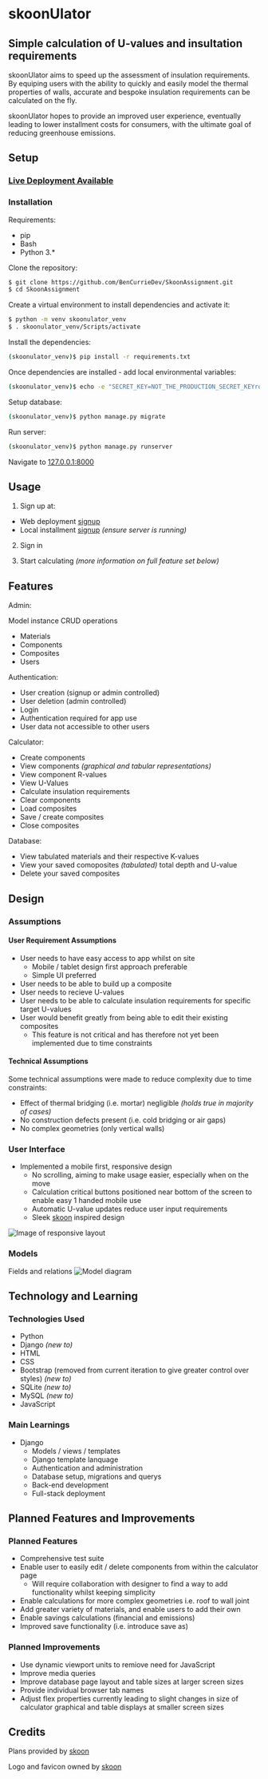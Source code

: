 # skoonUlator

## Simple calculation of U-values and insultation requirements

skoonUlator aims to speed up the assessment of insulation requirements. By equiping users with the ability to quickly and easily model the thermal properties of walls, accurate and bespoke insulation requirements can be calculated on the fly.

skoonUlator hopes to provide an improved user experience, eventually leading to lower installment costs for consumers, with the ultimate goal of reducing greenhouse emissions.

## Setup
### [Live Deployment Available](https://bencurriedev.pythonanywhere.com/)
### Installation
Requirements:
- pip
- Bash
- Python 3.*

Clone the repository:

```sh
$ git clone https://github.com/BenCurrieDev/SkoonAssignment.git
$ cd SkoonAssignment
```

Create a virtual environment to install dependencies and activate it:

```sh
$ python -m venv skoonulator_venv
$ . skoonulator_venv/Scripts/activate
```

Install the dependencies:

```sh
(skoonulator_venv)$ pip install -r requirements.txt
```

Once dependencies are installed - add local environmental variables:

```sh
(skoonulator_venv)$ echo -e "SECRET_KEY=NOT_THE_PRODUCTION_SECRET_KEYrqr_cjv4igscyu8&&(0ce\nDEBUG=True\nALLOWED_HOSTS=.localhost,127.0.0.1\nDATABASE_URL=sqlite:///db.sqlite3" > .env
```

Setup database:

```sh
(skoonulator_venv)$ python manage.py migrate
```

Run server:

```sh
(skoonulator_venv)$ python manage.py runserver
```

Navigate to [127.0.0.1:8000](http://127.0.0.1:8000)

## Usage
1. Sign up at:
- Web deployment [signup](https://bencurriedev.pythonanywhere.com/signup/)
- Local installment [signup](http://127.0.0.1:8000/signup/) *(ensure server is running)*

2. Sign in

3. Start calculating *(more information on full feature set below)*

## Features
Admin:

Model instance CRUD operations
- Materials
- Components
- Composites
- Users

Authentication:
- User creation (signup or admin controlled)
- User deletion (admin controlled)
- Login
- Authentication required for app use
- User data not accessible to other users

Calculator:
- Create components
- View components *(graphical and tabular representations)*
- View component R-values
- View U-Values
- Calculate insulation requirements
- Clear components
- Load composites
- Save / create composites
- Close composites

Database:
- View tabulated materials and their respective K-values
- View your saved comoposites *(tabulated)* total depth and U-value
- Delete your saved composites

## Design
### Assumptions

#### User Requirement Assumptions
- User needs to have easy access to app whilst on site
    - Mobile / tablet design first approach preferable
    - Simple UI preferred
- User needs to be able to build up a composite
- User needs to recieve U-values
- User needs to be able to calculate insulation requirements for specific target U-values
- User would benefit greatly from being able to edit their existing composites
    - This feature is not critical and has therefore not yet been implemented due to time constraints

#### Technical Assumptions

Some technical assumptions were made to reduce complexity due to time constraints:
- Effect of thermal bridging (i.e. mortar) negligible *(holds true in majority of cases)*
- No construction defects present (i.e. cold bridging or air gaps)
- No complex geometries (only vertical walls)

### User Interface
- Implemented a mobile first, responsive design
    - No scrolling, aiming to make usage easier, especially when on the move
    - Calculation critical buttons positioned near bottom of the screen to enable easy 1 handed mobile use
    - Automatic U-value updates reduce user input requirements
    - Sleek [skoon](https://skoon.energy/) inspired design

![Image of responsive layout](https://raw.githubusercontent.com/bencurriedev/SkoonAssignment/documentation/readmeAssets/responsive.jpg?raw=true])

### Models
Fields and relations
![Model diagram](https://raw.githubusercontent.com/bencurriedev/SkoonAssignment/master/readmeAssets/models.jpg?raw=true])

## Technology and Learning
### Technologies Used
- Python
- Django *(new to)*
- HTML
- CSS
- Bootstrap (removed from current iteration to give greater control over styles) *(new to)*
- SQLite *(new to)*
- MySQL *(new to)*
- JavaScript

### Main Learnings
- Django
    - Models / views / templates
    - Django template lanquage
    - Authentication and administration
    - Database setup, migrations and querys
    - Back-end development
    - Full-stack deployment

## Planned Features and Improvements
### Planned Features
- Comprehensive test suite
- Enable user to easily edit / delete components from within the calculator page
    - Will require collaboration with designer to find a way to add functionality whilst keeping simplicity
- Enable calculations for more complex geometries i.e. roof to wall joint
- Add greater variety of materials, and enable users to add their own
- Enable savings calculations (financial and emissions)
- Improved save functionality (i.e. introduce save as)

### Planned Improvements
- Use dynamic viewport units to remiove need for JavaScript
- Improve media queries
- Improve database page layout and table sizes at larger screen sizes
- Provide individual browser tab names
- Adjust flex properties currently leading to slight changes in size of calculator graphical and table displays at smaller screen sizes

## Credits
Plans provided by [skoon](https://skoon.energy/)

Logo and favicon owned by [skoon](https://skoon.energy/)
